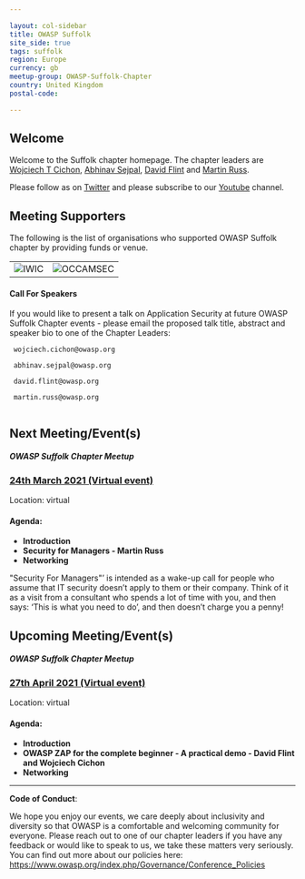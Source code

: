```yaml
---

layout: col-sidebar
title: OWASP Suffolk
site_side: true
tags: suffolk
region: Europe
currency: gb
meetup-group: OWASP-Suffolk-Chapter
country: United Kingdom
postal-code: 

---
```


 

## Welcome

Welcome to the Suffolk chapter homepage. The chapter leaders are <a href="mailto:wojciech.cichon@owasp.org">Wojciech T Cichon</a>, 
<a href="mailto:abhinav.sejpal@owasp.org">Abhinav Sejpal</a>, <a href="mailto:david.flint@owasp.org">David Flint</a> and <a href="mailto:martin.russ@owasp.org">Martin Russ</a>.
  
Please follow as on [Twitter](https://twitter.com/owaspsuffolk)  and please subscribe to our [Youtube](https://www.youtube.com/channel/UCGU_bGraZZZc37pQytdaH6w) channel.
 

 
## Meeting Supporters

The following is the list of organisations who supported OWASP Suffolk chapter by providing funds or venue.

<table cellpadding="15" cellspacing="0">

<tr>

<td>
<img src="assets/images/400px-UOS-IWIC-logo-RGB.jpg" alt="IWIC"/>
</td>

<td>
<img src="assets/images/800px-OCCAMSEC_logo.jpg" alt="OCCAMSEC"/>
</td>

</tr>

</table>

#### Call For Speakers

If you would like to present a talk on Application Security at future OWASP Suffolk Chapter events - please email the proposed talk title, abstract and 
speaker bio to one of the Chapter Leaders: 

```
 wojciech.cichon@owasp.org
 
 abhinav.sejpal@owasp.org
 
 david.flint@owasp.org
 
 martin.russ@owasp.org
 
```

## Next Meeting/Event(s)

##### OWASP Suffolk Chapter Meetup #####

### [24th March 2021 (Virtual event)](https://www.meetup.com/OWASP-Suffolk-Chapter/events/276874058/)

Location: virtual

#### Agenda:

  - **Introduction**
  - **Security for Managers - Martin Russ**
  - **Networking**
  
"Security For Managers"’ is intended as a wake-up call for people who assume that IT security doesn’t apply to them or their company. Think of it as a visit from a consultant who spends a lot of time with you, and then says: ‘This is what you need to do’, and then doesn’t charge you a penny!
  
  
## Upcoming Meeting/Event(s)

##### OWASP Suffolk Chapter Meetup #####

### [27th April 2021 (Virtual event)](https://www.meetup.com/OWASP-Suffolk-Chapter/events/#/)

Location: virtual

#### Agenda:

  - **Introduction**
  - **OWASP ZAP for the complete beginner - A practical demo - David Flint and Wojciech Cichon**
  - **Networking**


 ----

**Code of Conduct**:


We hope you enjoy our events, we care deeply about inclusivity and diversity so that OWASP is a comfortable and welcoming community for everyone. Please reach out to one of our chapter leaders if you have any feedback or would like to speak to us, we take these matters very seriously. You can find out more about our policies here: <https://www.owasp.org/index.php/Governance/Conference_Policies>
